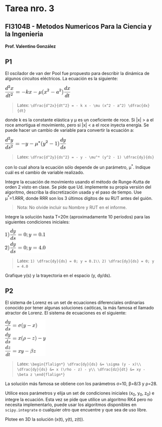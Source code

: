 # Tarea nro. 3
## FI3104B - Metodos Numericos Para la Ciencia y la Ingenieria
#### Prof. Valentino González

## P1

El oscilador de van der Pool fue propuesto para describir la dinámica de algunos
circuitos eléctricos. La ecuación es la siguiente:

<img src='eqs/van_der_pool_1.png' alt='van de Pool eqn.' height='40'>

> Latex:
    `\dfrac{d^2x}{dt^2} = - k x - \mu (x^2 - a^2) \dfrac{dx}{dt}`

donde k es la constante elástica y &mu; es un coeficiente de roce. Si |x| > a el
roce amortigua el movimiento, pero si |x| < a el roce inyecta energía. Se puede
hacer un cambio de variable para convertir la ecuación a:

<img src='eqs/van_der_pool_2.png' alt='van de Pool eqn. transformada' height='40'>

> Latex:
    `\dfrac{d^2y}{ds^2} = - y - \mu^* (y^2 - 1) \dfrac{dy}{ds}`

con lo cual ahora la ecuación sólo depende de un parámetro, &mu;<sup>\*</sup>.
Indique cuál es el cambio de variable realizado.

Integre la ecuación de movimiento usando el método de Runge-Kutta de orden 2
visto en clase. Se pide que Ud. implemente su propia versión del algoritmo,
describa la discretización usada y el paso de tiempo. Use
&mu;<sup>\*</sup>=1.RRR, donde RRR son los 3 últimos dígitos de su RUT antes del
guión.

> Nota: No olvide incluir su Nombre y RUT en el informe.

Integre la solución hasta T=20&pi; (aproximadamente 10 períodos) para las
siguientes condiciones iniciales:

<img src='eqs/iniciales.png' alt='condiciones iniciales' height='80'>

>Latex:
    `1) \dfrac{dy}{ds} = 0; y = 0.1\\
     2) \dfrac{dy}{ds} = 0; y = 4.0`

Grafique y(s) y la trayectoria en el espacio (y, dy/ds).

## P2

El sistema de Lorenz es un set de ecuaciones diferenciales ordinarias conocido
por tener algunas soluciones caóticas, la más famosa el llamado atractor de
Lorenz. El sistema de ecuaciones es el siguiente:

<img src='eqs/lorenz.png' alt='Lorenz system' height='120'>

> Latex:
    ```
    \begin{flalign*}
    \dfrac{dy}{ds} &= \sigma (y - x)\\
    \dfrac{dy}{ds} &= x (\rho - z) - y\\
    \dfrac{dz}{dt} &= xy - \beta z
    \end{flalign*}
    ```

La solución más famosa se obtiene con los parámetros &sigma;=10, &beta;=8/3 y
&rho;=28.

Utilice esos parámetros y elija un set de condiciones iniciales (x<sub>0</sub>,
y<sub>0</sub>, z<sub>0</sub>) e integre la ecuación. Esta vez se pide que
utilice un algoritmo RK4 pero no necesita implementarlo, puede usar los
algoritmos disponibles en `scipy.integrate` o cualquier otro que encuentre y que
sea de uso libre.

Plotee en 3D la solución (x(t), y(t), z(t)).
